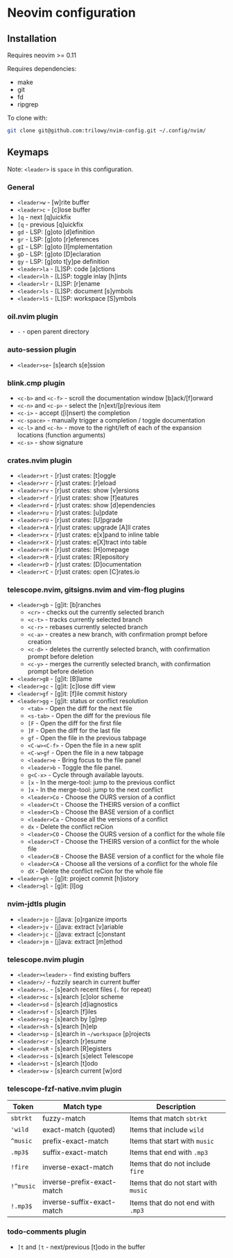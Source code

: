 # Neovim configuration

## Installation

Requires neovim >= 0.11

Requires dependencies:
- make
- git
- fd
- ripgrep

To clone with:
```sh
git clone git@github.com:trilowy/nvim-config.git ~/.config/nvim/
```

## Keymaps

Note: `<leader>` is `space` in this configuration.

### General

- `<leader>w` - [w]rite buffer
- `<leader>c` - [c]lose buffer
- `]q` - next [q]uickfix
- `[q` - previous [q]uickfix
- `gd` - LSP: [g]oto [d]efinition
- `gr` - LSP: [g]oto [r]eferences
- `gI` - LSP: [g]oto [I]mplementation
- `gD` - LSP: [g]oto [D]eclaration
- `gy` - LSP: [g]oto t[y]pe definition
- `<leader>la` - [L]SP: code [a]ctions
- `<leader>lh` - [L]SP: toggle inlay [h]ints
- `<leader>lr` - [L]SP: [r]ename
- `<leader>ls` - [L]SP: document [s]ymbols
- `<leader>lS` - [L]SP: workspace [S]ymbols

### oil.nvim plugin

- `-` - open parent directory

### auto-session plugin

- `<leader>se`- [s]earch s[e]ssion

### blink.cmp plugin

- `<c-b>` and `<c-f>` - scroll the documentation window [b]ack/[f]orward
- `<c-n>` and `<c-p>` - select the [n]ext/[p]revious item
- `<c-i>` - accept ([i]nsert) the completion
- `<c-space>` - manually trigger a completion / toggle documentation
- `<c-l>` and `<c-h>` - move to the right/left of each of the expansion locations (function arguments)
- `<c-s>` - show signature

### crates.nvim plugin

- `<leader>rt` - [r]ust crates: [t]oggle
- `<leader>rr` - [r]ust crates: [r]eload
- `<leader>rv` - [r]ust crates: show [v]ersions
- `<leader>rf` - [r]ust crates: show [f]eatures
- `<leader>rd` - [r]ust crates: show [d]ependencies
- `<leader>ru` - [r]ust crates: [u]pdate
- `<leader>rU` - [r]ust crates: [U]pgrade
- `<leader>rA` - [r]ust crates: upgrade [A]ll crates
- `<leader>rx` - [r]ust crates: e[x]pand to inline table
- `<leader>rX` - [r]ust crates: e[X]tract into table
- `<leader>rH` - [r]ust crates: [H]omepage
- `<leader>rR` - [r]ust crates: [R]epository
- `<leader>rD` - [r]ust crates: [D]ocumentation
- `<leader>rC` - [r]ust crates: open [C]rates.io

### telescope.nvim, gitsigns.nvim and vim-flog plugins

- `<leader>gb` - [g]it: [b]ranches
  - `<cr>` - checks out the currently selected branch
  - `<c-t>` - tracks currently selected branch
  - `<c-r>` - rebases currently selected branch
  - `<c-a>` - creates a new branch, with confirmation prompt before creation
  - `<c-d>` - deletes the currently selected branch, with confirmation prompt before deletion
  - `<c-y>` - merges the currently selected branch, with confirmation prompt before deletion
- `<leader>gB` - [g]it: [B]lame
- `<leader>gc` - [g]it: [c]lose diff view
- `<leader>gf` - [g]it: [f]ile commit history
- `<leader>gg` - [g]it: status or conflict resolution
  - `<tab>` - Open the diff for the next file
  - `<s-tab>` - Open the diff for the previous file
  - `[F` - Open the diff for the first file
  - `]F` - Open the diff for the last file
  - `gf` - Open the file in the previous tabpage
  - `<C-w><C-f>` - Open the file in a new split
  - `<C-w>gf` - Open the file in a new tabpage
  - `<leader>e` - Bring focus to the file panel
  - `<leader>b` - Toggle the file panel.
  - `g<C-x>` - Cycle through available layouts.
  - `[x` - In the merge-tool: jump to the previous conflict
  - `]x` - In the merge-tool: jump to the next conflict
  - `<leader>Co` - Choose the OURS version of a conflict
  - `<leader>Ct` - Choose the THEIRS version of a conflict
  - `<leader>Cb` - Choose the BASE version of a conflict
  - `<leader>Ca` - Choose all the versions of a conflict
  - `dx` - Delete the conflict re<leader>Cion
  - `<leader>CO` - Choose the OURS version of a conflict for the whole file
  - `<leader>CT` - Choose the THEIRS version of a conflict for the whole file
  - `<leader>CB` - Choose the BASE version of a conflict for the whole file
  - `<leader>CA` - Choose all the versions of a conflict for the whole file
  - `dX` - Delete the conflict re<leader>Cion for the whole file
- `<leader>gh` - [g]it: project commit [h]istory
- `<leader>gl` - [g]it: [l]og

### nvim-jdtls plugin

- `<leader>jo` - [j]ava: [o]rganize imports
- `<leader>jv` - [j]ava: extract [v]ariable
- `<leader>jc` - [j]ava: extract [c]onstant
- `<leader>jm` - [j]ava: extract [m]ethod

### telescope.nvim plugin

- `<leader><leader>` - find existing buffers
- `<leader>/` - fuzzily search in current buffer
- `<leader>s.` - [s]earch recent files (`.` for repeat)
- `<leader>sc` - [s]earch [c]olor scheme
- `<leader>sd` - [s]earch [d]iagnostics
- `<leader>sf` - [s]earch [f]iles
- `<leader>sg` - [s]earch by [g]rep
- `<leader>sh` - [s]earch [h]elp
- `<leader>sp` - [s]earch in `~/workspace` [p]rojects
- `<leader>sr` - [s]earch [r]esume
- `<leader>sR` - [s]earch [R]egisters
- `<leader>ss` - [s]earch [s]elect Telescope
- `<leader>st` - [s]earch [t]odo
- `<leader>sw` - [s]earch current [w]ord

### telescope-fzf-native.nvim plugin

| Token     | Match type                 | Description                          |
| --------- | -------------------------- | ------------------------------------ |
| `sbtrkt`  | fuzzy-match                | Items that match `sbtrkt`            |
| `'wild`   | exact-match (quoted)       | Items that include `wild`            |
| `^music`  | prefix-exact-match         | Items that start with `music`        |
| `.mp3$`   | suffix-exact-match         | Items that end with `.mp3`           |
| `!fire`   | inverse-exact-match        | Items that do not include `fire`     |
| `!^music` | inverse-prefix-exact-match | Items that do not start with `music` |
| `!.mp3$`  | inverse-suffix-exact-match | Items that do not end with `.mp3`    |

### todo-comments plugin

- `]t` and `[t` - next/previous [t]odo in the buffer
